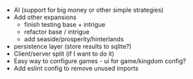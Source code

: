 * AI (support for big money or other simple strategies)
* Add other expansions
  - finish testing base + intrigue
  - refactor base / intrigue
  - add seaside/prosperity/hinterlands
* persistence layer (store results to sqlite?)
* Client/server split (if I want to do it)
* Easy way to configure games - ui for game/kingdom config?
* Add eslint config to remove unused imports

